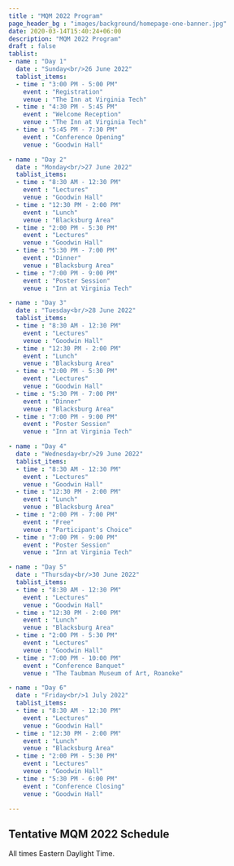 ```yaml
---
title : "MQM 2022 Program"
page_header_bg : "images/background/homepage-one-banner.jpg"
date: 2020-03-14T15:40:24+06:00
description: "MQM 2022 Program"
draft : false
tablist:
- name : "Day 1"
  date : "Sunday<br/>26 June 2022"
  tablist_items:
  - time : "3:00 PM - 5:00 PM"
    event : "Registration"
    venue : "The Inn at Virginia Tech"
  - time : "4:30 PM - 5:45 PM"
    event : "Welcome Reception"
    venue : "The Inn at Virginia Tech"
  - time : "5:45 PM - 7:30 PM"
    event : "Conference Opening"
    venue : "Goodwin Hall"

- name : "Day 2"
  date : "Monday<br/>27 June 2022"
  tablist_items:
  - time : "8:30 AM - 12:30 PM"
    event : "Lectures"
    venue : "Goodwin Hall"
  - time : "12:30 PM - 2:00 PM"
    event : "Lunch"
    venue : "Blacksburg Area"
  - time : "2:00 PM - 5:30 PM"
    event : "Lectures"
    venue : "Goodwin Hall"
  - time : "5:30 PM - 7:00 PM"
    event : "Dinner"
    venue : "Blacksburg Area"
  - time : "7:00 PM - 9:00 PM"
    event : "Poster Session"
    venue : "Inn at Virginia Tech"

- name : "Day 3"
  date : "Tuesday<br/>28 June 2022"
  tablist_items:
  - time : "8:30 AM - 12:30 PM"
    event : "Lectures"
    venue : "Goodwin Hall"
  - time : "12:30 PM - 2:00 PM"
    event : "Lunch"
    venue : "Blacksburg Area"
  - time : "2:00 PM - 5:30 PM"
    event : "Lectures"
    venue : "Goodwin Hall"
  - time : "5:30 PM - 7:00 PM"
    event : "Dinner"
    venue : "Blacksburg Area"
  - time : "7:00 PM - 9:00 PM"
    event : "Poster Session"
    venue : "Inn at Virginia Tech"

- name : "Day 4"
  date : "Wednesday<br/>29 June 2022"
  tablist_items:
  - time : "8:30 AM - 12:30 PM"
    event : "Lectures"
    venue : "Goodwin Hall"
  - time : "12:30 PM - 2:00 PM"
    event : "Lunch"
    venue : "Blacksburg Area"
  - time : "2:00 PM - 7:00 PM"
    event : "Free"
    venue : "Participant's Choice"
  - time : "7:00 PM - 9:00 PM"
    event : "Poster Session"
    venue : "Inn at Virginia Tech"

- name : "Day 5"
  date : "Thursday<br/>30 June 2022"
  tablist_items:
  - time : "8:30 AM - 12:30 PM"
    event : "Lectures"
    venue : "Goodwin Hall"
  - time : "12:30 PM - 2:00 PM"
    event : "Lunch"
    venue : "Blacksburg Area"
  - time : "2:00 PM - 5:30 PM"
    event : "Lectures"
    venue : "Goodwin Hall"
  - time : "7:00 PM - 10:00 PM"
    event : "Conference Banquet"
    venue : "The Taubman Museum of Art, Roanoke"

- name : "Day 6"
  date : "Friday<br/>1 July 2022"
  tablist_items:
  - time : "8:30 AM - 12:30 PM"
    event : "Lectures"
    venue : "Goodwin Hall"
  - time : "12:30 PM - 2:00 PM"
    event : "Lunch"
    venue : "Blacksburg Area"
  - time : "2:00 PM - 5:30 PM"
    event : "Lectures"
    venue : "Goodwin Hall"
  - time : "5:30 PM - 6:00 PM"
    event : "Conference Closing"
    venue : "Goodwin Hall"

---
```

## Tentative MQM 2022 Schedule

All times Eastern Daylight Time.
